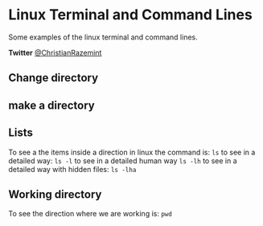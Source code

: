 # Linux Terminal and Command Lines
Some examples of the linux terminal and command lines.

**Twitter** [@ChristianRazemint](twitter.com/ChrisRazemint)

## Change directory

## make a directory

## Lists
To see a the items inside a direction in linux the command is:
`ls`
to see in a detailed way: `ls -l`
to see in a detailed human way `ls -lh`
to see in a detailed way with hidden files: `ls -lha`

## Working directory
To see the direction where we are working is: `pwd`
